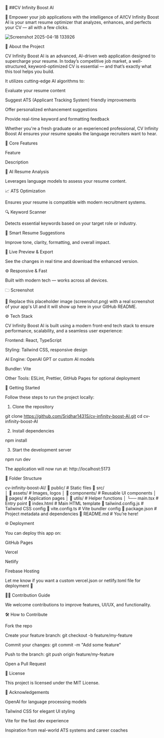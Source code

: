 💼 ##CV Infinity Boost AI

🚀 Empower your job applications with the intelligence of AI!CV Infinity Boost AI is your smart resume optimizer that analyzes, enhances, and perfects your CV — all with a few clicks.




![Screenshot 2025-04-18 133926](https://github.com/user-attachments/assets/e5f44885-9211-45fb-8bce-ad7183dee67d)






🧠 About the Project

CV Infinity Boost AI is an advanced, AI-driven web application designed to supercharge your resume. In today’s competitive job market, a well-structured, keyword-optimized CV is essential — and that’s exactly what this tool helps you build.

It utilizes cutting-edge AI algorithms to:

Evaluate your resume content

Suggest ATS (Applicant Tracking System) friendly improvements

Offer personalized enhancement suggestions

Provide real-time keyword and formatting feedback

Whether you're a fresh graduate or an experienced professional, CV Infinity Boost AI ensures your resume speaks the language recruiters want to hear.

🎯 Core Features

Feature

Description

🤖 AI Resume Analysis

Leverages language models to assess your resume content.

📈 ATS Optimization

Ensures your resume is compatible with modern recruitment systems.

🔍 Keyword Scanner

Detects essential keywords based on your target role or industry.

📁 Smart Resume Suggestions

Improve tone, clarity, formatting, and overall impact.

📄 Live Preview & Export

See the changes in real time and download the enhanced version.

⚙️ Responsive & Fast

Built with modern tech — works across all devices.

🗀 Screenshot

📝 Replace this placeholder image (screenshot.png) with a real screenshot of your app's UI and it will show up here in your GitHub README.



⚙️ Tech Stack

CV Infinity Boost AI is built using a modern front-end tech stack to ensure performance, scalability, and a seamless user experience:

Frontend: React, TypeScript

Styling: Tailwind CSS, responsive design

AI Engine: OpenAI GPT or custom AI models

Bundler: Vite

Other Tools: ESLint, Prettier, GitHub Pages for optional deployment

🚀 Getting Started

Follow these steps to run the project locally:

1. Clone the repository

git clone https://github.com/Sridhar1431S/cv-infinity-boost-AI.git
cd cv-infinity-boost-AI

2. Install dependencies

npm install

3. Start the development server

npm run dev

The application will now run at: http://localhost:5173

📂 Folder Structure

cv-infinity-boost-AI/
🔹 public/                 # Static files
🔹 src/                   
│   🔹 assets/             # Images, logos
│   🔹 components/         # Reusable UI components
│   🔹 pages/              # Application pages
│   🔹 utils/              # Helper functions
│   └── main.tsx            # Entry point
🔹 index.html              # Main HTML template
🔹 tailwind.config.js      # Tailwind CSS config
🔹 vite.config.ts          # Vite bundler config
🔹 package.json            # Project metadata and dependencies
🔹 README.md               # You’re here!

🌐 Deployment

You can deploy this app on:

GitHub Pages

Vercel

Netlify

Firebase Hosting

Let me know if you want a custom vercel.json or netlify.toml file for deployment 🚀

🧑‍💻 Contribution Guide

We welcome contributions to improve features, UI/UX, and functionality.

🛠 How to Contribute

Fork the repo

Create your feature branch: git checkout -b feature/my-feature

Commit your changes: git commit -m "Add some feature"

Push to the branch: git push origin feature/my-feature

Open a Pull Request

🧓 License

This project is licensed under the MIT License.

🙌 Acknowledgements

OpenAI for language processing models

Tailwind CSS for elegant UI styling

Vite for the fast dev experience

Inspiration from real-world ATS systems and career coaches
